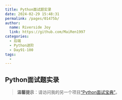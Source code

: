```yaml
---
title: Python面试题实录
date: 2024-02-29 15:48:31
permalink: /pages/01475b/
author:
  name: Riverside Joy
  link: https://github.com/MaiRen1997
categories:
  - 后端
  - Python进阶
  - Day91-100
tags:
  - 
---
```

## Python面试题实录

> **温馨提示**：请访问我的另一个项目[“Python面试宝典”](https://github.com/jackfrued/Python-Interview-Bible)。

